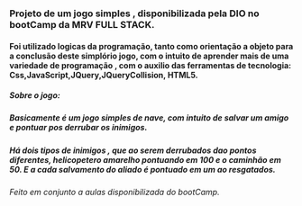 ### Projeto de um jogo simples , disponibilizada pela DIO no bootCamp da MRV FULL STACK.

#### Foi utilizado logicas da programação, tanto como orientação a objeto para a conclusão deste simplório jogo, com o intuito de aprender mais de uma variedade de programação , com o auxilio das ferramentas de tecnologia: Css,JavaScript,JQuery,JQueryCollision, HTML5.

##### Sobre o jogo:
##### Basicamente é um jogo simples de nave, com intuito de salvar um amigo e pontuar pos derrubar os inimigos. 
##### Há dois tipos de inimigos , que ao serem derrubados dao pontos diferentes, helicopetero amarelho pontuando em 100 e o caminhão em 50. E a cada salvamento do aliado é pontuado em um ao resgatados.

###### Feito em conjunto a aulas disponibilizada do bootCamp.
